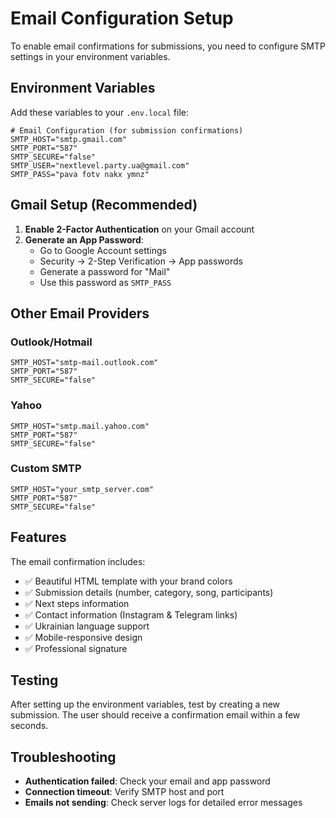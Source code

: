 # Email Configuration Setup

To enable email confirmations for submissions, you need to configure SMTP settings in your environment variables.

## Environment Variables

Add these variables to your `.env.local` file:

```env
# Email Configuration (for submission confirmations)
SMTP_HOST="smtp.gmail.com"
SMTP_PORT="587"
SMTP_SECURE="false"
SMTP_USER="nextlevel.party.ua@gmail.com"
SMTP_PASS="pava fotv nakx ymnz"
```

## Gmail Setup (Recommended)

1. **Enable 2-Factor Authentication** on your Gmail account
2. **Generate an App Password**:
   - Go to Google Account settings
   - Security → 2-Step Verification → App passwords
   - Generate a password for "Mail"
   - Use this password as `SMTP_PASS`

## Other Email Providers

### Outlook/Hotmail

```env
SMTP_HOST="smtp-mail.outlook.com"
SMTP_PORT="587"
SMTP_SECURE="false"
```

### Yahoo

```env
SMTP_HOST="smtp.mail.yahoo.com"
SMTP_PORT="587"
SMTP_SECURE="false"
```

### Custom SMTP

```env
SMTP_HOST="your_smtp_server.com"
SMTP_PORT="587"
SMTP_SECURE="false"
```

## Features

The email confirmation includes:

- ✅ Beautiful HTML template with your brand colors
- ✅ Submission details (number, category, song, participants)
- ✅ Next steps information
- ✅ Contact information (Instagram & Telegram links)
- ✅ Ukrainian language support
- ✅ Mobile-responsive design
- ✅ Professional signature

## Testing

After setting up the environment variables, test by creating a new submission. The user should receive a confirmation email within a few seconds.

## Troubleshooting

- **Authentication failed**: Check your email and app password
- **Connection timeout**: Verify SMTP host and port
- **Emails not sending**: Check server logs for detailed error messages
